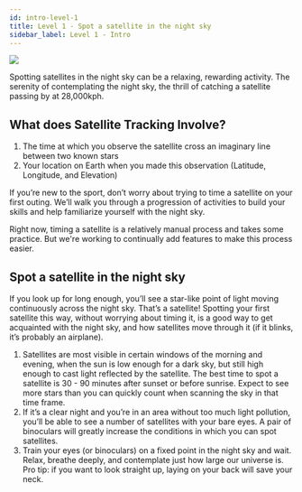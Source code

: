 ```yaml
---
id: intro-level-1
title: Level 1 - Spot a satellite in the night sky
sidebar_label: Level 1 - Intro
---
```


<img src="/img/learning_hub-illustrations-covers-200414-1559-01.png" />

Spotting satellites in the night sky can be a relaxing, rewarding activity. The serenity of contemplating the night sky, the thrill of catching a satellite passing by at 28,000kph.

## What does Satellite Tracking Involve?

1. The time at which you observe the satellite cross an imaginary line between two known stars
2. Your location on Earth when you made this observation (Latitude, Longitude, and Elevation)

If you’re new to the sport, don’t worry about trying to time a satellite on your first outing. We’ll walk you through a progression of activities to build your skills and help familiarize yourself with the night sky.

Right now, timing a satellite is a relatively manual process and takes some practice. But we're working to continually add features to make this process easier.


## Spot a satellite in the night sky

If you look up for long enough, you’ll see a star-like point of light moving continuously across the night sky. That’s a satellite! Spotting your first satellite this way, without worrying about timing it, is a good way to get acquainted with the night sky, and how satellites move through it (if it blinks, it’s probably an airplane).

1. Satellites are most visible in certain windows of the morning and evening, when the sun is low enough for a dark sky, but still high enough to cast light reflected by the satellite. The best time to spot a satellite is 30 - 90 minutes after sunset or before sunrise. Expect to see more stars than you can quickly count when scanning the sky in that time frame.
2. If it’s a clear night and you’re in an area without too much light pollution, you’ll be able to see a number of satellites with your bare eyes. A pair of binoculars will greatly increase the conditions in which you can spot satellites.
3. Train your eyes (or binoculars) on a fixed point in the night sky and wait. Relax, breathe deeply, and contemplate just how large our universe is. Pro tip: if you want to look straight up, laying on your back will save your neck.


